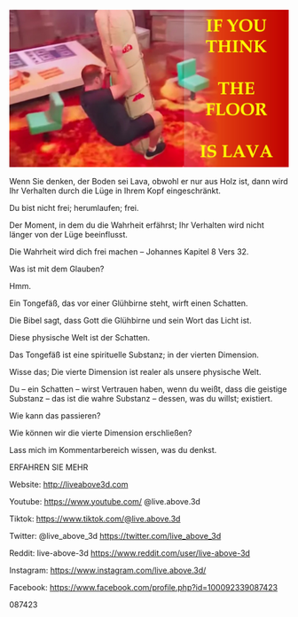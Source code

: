 ![Video cover image](../cover.jpg "cover photo")

Wenn Sie denken, der Boden sei Lava, obwohl er nur aus Holz ist, dann wird Ihr Verhalten durch die Lüge in Ihrem Kopf eingeschränkt.

Du bist nicht frei; herumlaufen; frei.

Der Moment, in dem du die Wahrheit erfährst; Ihr Verhalten wird nicht länger von der Lüge beeinflusst.

Die Wahrheit wird dich frei machen – Johannes Kapitel 8 Vers 32.

Was ist mit dem Glauben?

Hmm.

Ein Tongefäß, das vor einer Glühbirne steht, wirft einen Schatten.

Die Bibel sagt, dass Gott die Glühbirne und sein Wort das Licht ist.

Diese physische Welt ist der Schatten.

Das Tongefäß ist eine spirituelle Substanz; in der vierten Dimension.

Wisse das; Die vierte Dimension ist realer als unsere physische Welt.

Du – ein Schatten – wirst Vertrauen haben, wenn du weißt, dass die geistige Substanz – das ist die wahre Substanz – dessen, was du willst; existiert.

Wie kann das passieren?

Wie können wir die vierte Dimension erschließen?

Lass mich im Kommentarbereich wissen, was du denkst.

ERFAHREN SIE MEHR

Website: http://liveabove3d.com

Youtube: https://www.youtube.com/ @live.above.3d

Tiktok: https://www.tiktok.com/@live.above.3d

Twitter: @live_above_3d https://twitter.com/live_above_3d

Reddit: live-above-3d https://www.reddit.com/user/live-above-3d

Instagram: https://www.instagram.com/live.above.3d/

Facebook: https://www.facebook.com/profile.php?id=100092339087423

087423